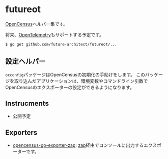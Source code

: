 # futureot

[OpenCensus](https://opencensus.io/)ヘルパー集です。

将来、[OpenTelemetry](https://opentelemetry.io/)もサポートする予定です。

```sh
$ go get github.com/future-architect/futureot/...
```

## 設定ヘルパー

``occonfig``パッケージはOpenCensusの初期化の手助けをします。
このパッケージを取り込んだアプリケーションは、環境変数やコマンドライン引数でOpenCensusのエクスポーターの設定ができるようになります。

## Instrucments

* 公開予定

## Exporters

* [opencensus-go-exporter-zap](https://github.com/future-architect/futureot/tree/master/exporters/opencensus-go-exporter-zap): [zap](https://godoc.org/go.uber.org/zap)経由でコンソールに出力するエクスポーターです。